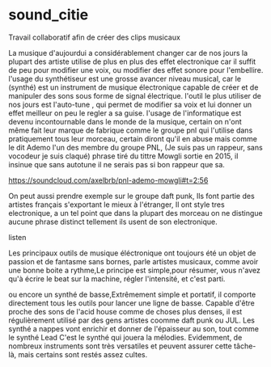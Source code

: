 # sound_citie
Travail collaboratif afin de créer des clips musicaux


La musique d'aujourdui a considérablement changer car de nos jours la plupart des artiste utilise de plus en plus des effet electronique car il suffit de peu pour modifier une voix,
ou modifier des effet sonore  pour l'embellire.
l'usage du synthétiseur est une grosse avancer niveau musical, car le (synthé) est un instrument de musique électronique capable de créer et de manipuler des sons sous forme de signal électrique.
l'outil le plus utiliser de nos jours est l'auto-tune , qui permet de modifier sa voix et lui donner un effet meilleur on peu le regler a sa guise.
l'usage de l'informatique est devenu incontournable dans le monde de la musique, certain on n'ont même fait leur marque de fabrique comme le groupe pnl qui l'utilise dans pratiquement tous leur morceau,
 certain diront qu'il en abuse mais comme le dit Ademo l'un des membre du groupe PNL, (Je suis pas un rappeur, sans vocodeur je suis claqué) phrase tiré du tittre Mowgli sortie en 2015, il insinue que sans autotune il ne serais pas si bon rappeur que sa.

https://soundcloud.com/axelbrb/pnl-ademo-mowgli#t=2:56

<link href='https://cdn.knightlab.com/libs/soundcite/latest/css/player.css' rel='stylesheet' type='text/css'><script type='text/javascript' src='https://cdn.knightlab.com/libs/soundcite/latest/js/soundcite.min.js'></script>



On peut aussi prendre exemple sur le groupe daft punk, Ils font partie des artistes français s'exportant le mieux à l'étranger,
Il ont style tres electronique, a un tel point que dans la plupart des morceau on ne distingue aucune phrase distinct tellement ils usent de son electronique.

<span class="soundcite" data-id="92297366" data-start="80000" data-end="124830" data-plays="1">listen</span>

<link href='https://cdn.knightlab.com/libs/soundcite/latest/css/player.css' rel='stylesheet' type='text/css'><script type='text/javascript' src='https://cdn.knightlab.com/libs/soundcite/latest/js/soundcite.min.js'></script>


Les principaux outils de musique éléctronique ont toujours été un objet de passion et de fantasme sans bornes, parle artistes musicaux,
comme avoir une bonne boite a rythme,Le principe est simple,pour résumer, vous n'avez qu'à écrire le beat sur la machine, régler l'intensité, et c'est parti.

ou encore un synthé de basse,Extrêmement simple et portatif, il comporte directement tous les outils pour lancer une ligne de basse.
Capable d'être proche des sons de l'acid house comme de choses plus denses, il est régulièrement utilisé par des gens artistes coomme daft punk ou JUL.
Les synthé a nappes vont enrichir et donner de l'épaisseur au son, tout comme le synthé Lead C'est le synthé qui jouera la mélodies.
Evidemment, de nombreux instruments sont très versatiles et peuvent assurer cette tâche-là, mais certains sont restés assez cultes.



